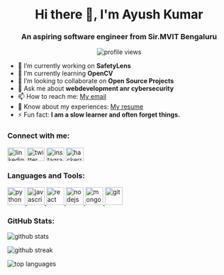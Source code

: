 <h1 align="center">Hi there 👋, I'm Ayush Kumar</h1>
<h3 align="center">An aspiring software engineer from Sir.MVIT Bengaluru</h3>

<p align="center">
  <img src="https://komarev.com/ghpvc/?username=ojha13291&label=Profile%20views&color=0e75b6&style=flat" alt="profile views" />
</p>

- 🔭 I’m currently working on **SafetyLens**
- 🌱 I’m currently learning **OpenCV**
- 👯 I’m looking to collaborate on **Open Source Projects**
- 💬 Ask me about **webdevelopment anr cybersecurity**
- 📫 How to reach me: <a href="ojha13291@gmail.com">My email</a>
- 📄 Know about my experiences: <a href="https://drive.google.com/file/d/1UBWU-zpgLdtSGhu9Kj1Zpf9ipnQZI9BB/view?usp=drivesdk"> My resume </a>
- ⚡ Fun fact: **I am a slow learner and often forget things.**

<h3 align="left">Connect with me:</h3>
<p align="left">
  <a href="https://linkedin.com/in/ayush-kumar-2281aa205" target="blank"><img align="center" src="https://cdn.jsdelivr.net/npm/simple-icons@v3/icons/linkedin.svg" alt="linkedin" height="30" width="40" /></a>
  <a href="https://twitter.com/ayush_ojha_978" target="blank"><img align="center" src="https://cdn.jsdelivr.net/npm/simple-icons@v3/icons/twitter.svg" alt="twitter" height="30" width="40" /></a>
  <a href="https://instagram.com/ayush.ojha.978" target="blank"><img align="center" src="https://cdn.jsdelivr.net/npm/simple-icons@v3/icons/instagram.svg" alt="instagram" height="30" width="40" /></a>
  <a href="https://www.hackerrank.com/[your-hackerrank-username]" target="blank"><img align="center" src="https://cdn.jsdelivr.net/npm/simple-icons@v3/icons/hackerrank.svg" alt="hackerrank" height="30" width="40" /></a>
</p>

<h3 align="left">Languages and Tools:</h3>
<p align="left">
  <a href="https://www.python.org" target="_blank"> <img src="https://cdn.jsdelivr.net/npm/simple-icons@v3/icons/python.svg" alt="python" width="40" height="40"/> </a>
  <a href="https://www.javascript.com" target="_blank"> <img src="https://cdn.jsdelivr.net/npm/simple-icons@v3/icons/javascript.svg" alt="javascript" width="40" height="40"/> </a>
  <a href="https://reactjs.org/" target="_blank"> <img src="https://cdn.jsdelivr.net/npm/simple-icons@v3/icons/react.svg" alt="react" width="40" height="40"/> </a>
  <a href="https://nodejs.org" target="_blank"> <img src="https://cdn.jsdelivr.net/npm/simple-icons@v3/icons/node-dot-js.svg" alt="nodejs" width="40" height="40"/> </a>
  <a href="https://www.mongodb.com/" target="_blank"> <img src="https://cdn.jsdelivr.net/npm/simple-icons@v3/icons/mongodb.svg" alt="mongodb" width="40" height="40"/> </a>
  <a href="https://git-scm.com/" target="_blank"> <img src="https://cdn.jsdelivr.net/npm/simple-icons@v3/icons/git.svg" alt="git" width="40" height="40"/> </a>
</p>

<h3 align="left">GitHub Stats:</h3>
<p align="left">
  <img src="https://github-readme-stats.vercel.app/api?username=ojha13291&show_icons=true&locale=en" alt="github stats" />
</p>

<p align="left">
  <img src="https://github-readme-streak-stats.herokuapp.com/?user=ojha13291" alt="github streak" />
</p>

<p align="left">
  <img src="https://github-readme-stats.vercel.app/api/top-langs?username=ojha13291&show_icons=true&locale=en&layout=compact" alt="top languages" />
</p>

